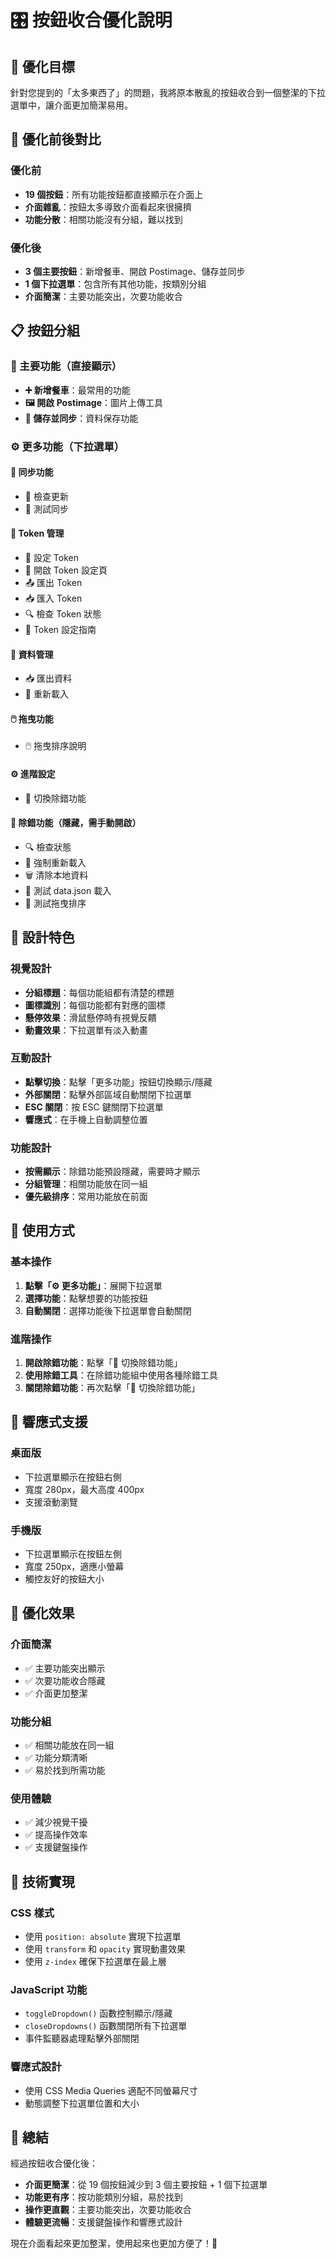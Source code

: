 # 🎛️ 按鈕收合優化說明

## 🎯 優化目標

針對您提到的「太多東西了」的問題，我將原本散亂的按鈕收合到一個整潔的下拉選單中，讓介面更加簡潔易用。

## 🔄 優化前後對比

### 優化前
- **19 個按鈕**：所有功能按鈕都直接顯示在介面上
- **介面雜亂**：按鈕太多導致介面看起來很擁擠
- **功能分散**：相關功能沒有分組，難以找到

### 優化後
- **3 個主要按鈕**：新增餐車、開啟 Postimage、儲存並同步
- **1 個下拉選單**：包含所有其他功能，按類別分組
- **介面簡潔**：主要功能突出，次要功能收合

## 📋 按鈕分組

### 🎯 主要功能（直接顯示）
- **➕ 新增餐車**：最常用的功能
- **🖼️ 開啟 Postimage**：圖片上傳工具
- **💾 儲存並同步**：資料保存功能

### ⚙️ 更多功能（下拉選單）

#### 🔄 同步功能
- 🔄 檢查更新
- 🧪 測試同步

#### 🔑 Token 管理
- 🔑 設定 Token
- 🔧 開啟 Token 設定頁
- 📤 匯出 Token
- 📥 匯入 Token
- 🔍 檢查 Token 狀態
- 📖 Token 設定指南

#### 📁 資料管理
- 📥 匯出資料
- 🔄 重新載入

#### 🖱️ 拖曳功能
- 🖱️ 拖曳排序說明

#### ⚙️ 進階設定
- 🔧 切換除錯功能

#### 🔧 除錯功能（隱藏，需手動開啟）
- 🔍 檢查狀態
- 🔄 強制重新載入
- 🗑️ 清除本地資料
- 🧪 測試 data.json 載入
- 🧪 測試拖曳排序

## 🎨 設計特色

### 視覺設計
- **分組標題**：每個功能組都有清楚的標題
- **圖標識別**：每個功能都有對應的圖標
- **懸停效果**：滑鼠懸停時有視覺反饋
- **動畫效果**：下拉選單有淡入動畫

### 互動設計
- **點擊切換**：點擊「更多功能」按鈕切換顯示/隱藏
- **外部關閉**：點擊外部區域自動關閉下拉選單
- **ESC 關閉**：按 ESC 鍵關閉下拉選單
- **響應式**：在手機上自動調整位置

### 功能設計
- **按需顯示**：除錯功能預設隱藏，需要時才顯示
- **分組管理**：相關功能放在同一組
- **優先級排序**：常用功能放在前面

## 🚀 使用方式

### 基本操作
1. **點擊「⚙️ 更多功能」**：展開下拉選單
2. **選擇功能**：點擊想要的功能按鈕
3. **自動關閉**：選擇功能後下拉選單會自動關閉

### 進階操作
1. **開啟除錯功能**：點擊「🔧 切換除錯功能」
2. **使用除錯工具**：在除錯功能組中使用各種除錯工具
3. **關閉除錯功能**：再次點擊「🔧 切換除錯功能」

## 📱 響應式支援

### 桌面版
- 下拉選單顯示在按鈕右側
- 寬度 280px，最大高度 400px
- 支援滾動瀏覽

### 手機版
- 下拉選單顯示在按鈕左側
- 寬度 250px，適應小螢幕
- 觸控友好的按鈕大小

## 🎯 優化效果

### 介面簡潔
- ✅ 主要功能突出顯示
- ✅ 次要功能收合隱藏
- ✅ 介面更加整潔

### 功能分組
- ✅ 相關功能放在同一組
- ✅ 功能分類清晰
- ✅ 易於找到所需功能

### 使用體驗
- ✅ 減少視覺干擾
- ✅ 提高操作效率
- ✅ 支援鍵盤操作

## 🔧 技術實現

### CSS 樣式
- 使用 `position: absolute` 實現下拉選單
- 使用 `transform` 和 `opacity` 實現動畫效果
- 使用 `z-index` 確保下拉選單在最上層

### JavaScript 功能
- `toggleDropdown()` 函數控制顯示/隱藏
- `closeDropdowns()` 函數關閉所有下拉選單
- 事件監聽器處理點擊外部關閉

### 響應式設計
- 使用 CSS Media Queries 適配不同螢幕尺寸
- 動態調整下拉選單位置和大小

## 🎉 總結

經過按鈕收合優化後：

- **介面更簡潔**：從 19 個按鈕減少到 3 個主要按鈕 + 1 個下拉選單
- **功能更有序**：按功能類別分組，易於找到
- **操作更直觀**：主要功能突出，次要功能收合
- **體驗更流暢**：支援鍵盤操作和響應式設計

現在介面看起來更加整潔，使用起來也更加方便了！🎊

